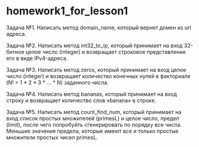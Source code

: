 # homework1_for_lesson1

Задача №1. 
Написать метод domain_name, 
который вернет домен из url адреса.

Задача №2. 
Написать метод int32_to_ip, 
который принимает на вход 32-битное целое число (integer) и 
возвращает строковое представление его в виде IPv4-адреса.

Задача №3. 
Написать метод zeros, 
который принимает на вход целое число (integer) и 
возвращает количество конечных нулей в факториале (N! = 1 * 2 * 3 * ... * N) заданного числа.

Задача №4.
Написать метод bananas, 
который принимает на вход строку 
и возвращает количество слов «banana» в строке.

Задача №5. 
Написать метод count_find_num, 
который принимает на вход список простых множителей (primesL) и целое число, предел (limit), 
после чего попробуйть сгенерировать по порядку все числа. 
Меньшие значения предела, которые имеют все и только простые множители простых чисел primesL.



